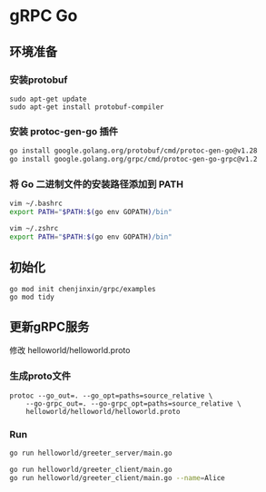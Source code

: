 # gRPC Go

## 环境准备
### 安装protobuf
```shell
sudo apt-get update
sudo apt-get install protobuf-compiler
```

### 安装 protoc-gen-go 插件
```bash
go install google.golang.org/protobuf/cmd/protoc-gen-go@v1.28
go install google.golang.org/grpc/cmd/protoc-gen-go-grpc@v1.2
```

### 将 Go 二进制文件的安装路径添加到 PATH
```bash
vim ~/.bashrc
export PATH="$PATH:$(go env GOPATH)/bin"
```
```zsh
vim ~/.zshrc
export PATH="$PATH:$(go env GOPATH)/bin"
```

## 初始化
```shell
go mod init chenjinxin/grpc/examples
go mod tidy
```

## 更新gRPC服务
修改 helloworld/helloworld.proto
### 生成proto文件
```shell
protoc --go_out=. --go_opt=paths=source_relative \
    --go-grpc_out=. --go-grpc_opt=paths=source_relative \
    helloworld/helloworld/helloworld.proto
```

### Run
```bash
go run helloworld/greeter_server/main.go
```
```bash
go run helloworld/greeter_client/main.go
go run helloworld/greeter_client/main.go --name=Alice
```
